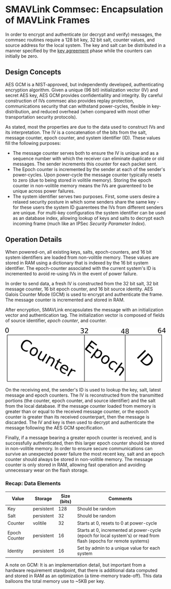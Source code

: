 
# SMAVLink Commsec: Encapsulation of MAVLink Frames

In order to encrypt and authenticate (or decrypt and verify) messages, the
commsec routines require a 128 bit key, 32 bit salt, counter values, and source
address for the local system.  The key and salt can be distributed in a manner
specified by the [key agreement](commsec-keyexchange.html) phase while the counters
can initially be zero.

## Design Concepts

AES GCM is a NIST-approved, but independently developed, authenticating
encryption algorithm.  Given a unique (96 bit) initialization vector (IV) and secret
AES key, AES GCM provides confidentiallity and integrity.  By careful
construction of IVs commsec also provides replay protection, communications
security that can withstand power-cycles, flexible in key-distribution, and
reduced overhead (when compared with most other transportation security
protocols).

As stated, most the properties are due to the data used to construct IVs and
its interpretation.  The IV is a concatenation of the bits from the salt,
message counter, epoch counter, and system identifier (ID).  These values fill the
following purposes:

* The message counter serves both to ensure the IV is unique and as a sequence
  number with which the receiver can eliminate duplicate or old messages.  The
  sender increments this counter for each packet sent.
* The Epoch counter is incremented by the sender at each of
  the sender's power-cycles. Upon power-cycle the message counter typically
  resets to zero (due to being stored in volitile memory).  Storing the epoch
  counter in non-volitile memory means the IVs are guarenteed to be unique
  across power failures.
* The system identifier serves two purposes.  First, some users desire a
  relaxed security posture in which some senders share the same key - for
  these users the system ID guarentees the IVs from different senders are
  unique.  For multi-key configuratios the system identifier can be used
  as an database index, allowing lookup of keys and salts to decrypt each
  incoming frame (much like an IPSec _Security Parameter Index_).

## Operation Details

When powered-on, all existing keys, salts, epoch-counters, and 16 bit system
identifiers are loaded from non-volitile memory.  These values are stored in RAM
using a dictionary that is indexed by the 16 bit system identifier.  The
epoch-counter associated with the current system's ID is incremented to
avoid re-using IVs in the event of power failure.

In order to send data, a fresh IV is constructed from the 32 bit salt, 32 bit
message counter, 16 bit epoch counter, and 16 bit source identity.  AES Galois
Counter Mode (GCM) is used to encrypt and authenticate the frame.  The message
counter is incremented and stored in RAM.

After encryption, SMAVLink encapsulates the message with an initialization
vector and authentication tag.  The initialization vector is composed of fields
of source identifier, _epoch counter_, and counter.

![Packet format for commsec packets](/images/commsec-packet.png)

On the receiving end, the sender's ID is used to lookup the key, salt, latest message
and epoch counters.  The IV is reconstructed from the transmitted
portions (the counter, epoch counter, and source identifier) and the salt from
the local database.  If the message counter loaded from memory is greater than or equal to
the received message counter, or the epoch counter is greater than its received
counterpart, then the message is discarded. The IV and key is then used to
decrypt and authenticate the message following the AES GCM specification.

Finally, if a message bearing a greater epoch counter is received, and is
successfully authenticated, then this larger epoch counter should be stored in
non-volitile memory. In order to ensure secure communications can survive an
unexpected power failure the most recent key, salt and an epoch counter should
always be stored in non-volitile memory.  The message counter is only stored in
RAM, allowing fast operation and avoiding unnecessary wear on the flash storage.

### Recap: Data Elements

| Value         | Storage       | Size (bits)             | Comments
| -----         | -------       | ----------------        | --------
| Key           | persistent    | 128                     | Should be random
| Salt          | persistent    | 32                      | Should be random
| Counter       | volitile      | 32                      | Starts at 0, resets to 0 at power-cycle
| Epoch Counter | persistent    | 16                      | Starts at 0, incremented at power-cycle (epoch for local system's) or read from flash (epochs for remote systems)
| Identity      | persistent    | 16                      | Set by admin to a unique value for each system

A note on GCM: It is an implementation detail, but important from a hardware
requirement standpoint, that there is additional data computed and stored in RAM
as an optimization (a time-memory trade-off).  This data balloons the total
memory use to ~5KB per key.
